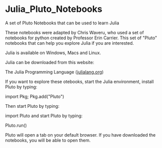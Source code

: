 # Julia_Pluto_Notebooks
A set of Pluto Notebooks that can be used to learn Julia

These notebooks were adapted by Chris Waveru, who used a set of notebooks for python created by Professor Erin Carrier.
This set of "Pluto" notebooks that can help you explore Julia if you are interested. 

Julia is available on Windows, Macs and Linux.

Julia can be downloaded from this website:

The Julia Programming Language ([julialang.org](https://julialang.org/))

If you want to explore these otebooks, start the Julia environment, install Pluto by typing:

import Pkg; Pkg.add("Pluto")

Then start Pluto by typing:

import Pluto
and start Pluto by typing:

Pluto.run()

Pluto will open a tab on your default browser. If you have downloaded the notebooks, you will be able to open them.
